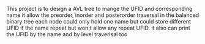 This project is to design a AVL tree to mange the UFID and corresponding name
it allow the preorder, inorder and posterorder traversal in the balanced binary tree
each node could only hold one name but could store different UFID if the name repeat but won;t allow any repeat UFID.
it also can print the UFID by the name and by level traverlsal too
